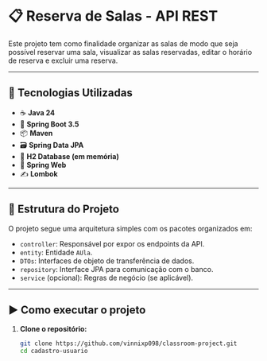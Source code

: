 # 📋 Reserva de Salas - API REST

Este projeto tem como finalidade organizar as salas de modo que seja possível reservar uma sala, visualizar as salas reservadas, editar o horário de reserva e excluir uma reserva.

---

## 🚀 Tecnologias Utilizadas

- ☕ **Java 24**
- 🌱 **Spring Boot 3.5**
- 📦 **Maven**
- 🗃️ **Spring Data JPA**
- 💾 **H2 Database (em memória)**
- 🔧 **Spring Web**
- ✍️ **Lombok**

---

## 📂 Estrutura do Projeto

O projeto segue uma arquitetura simples com os pacotes organizados em:

- `controller`: Responsável por expor os endpoints da API.
- `entity`: Entidade `AUla`.
- `DTOs`: Interfaces de objeto de transferência de dados.
- `repository`: Interface JPA para comunicação com o banco.
- `service` (opcional): Regras de negócio (se aplicável).

---


## ▶️ Como executar o projeto

1. **Clone o repositório:**

   ```bash
   git clone https://github.com/vinnixp098/classroom-project.git
   cd cadastro-usuario

